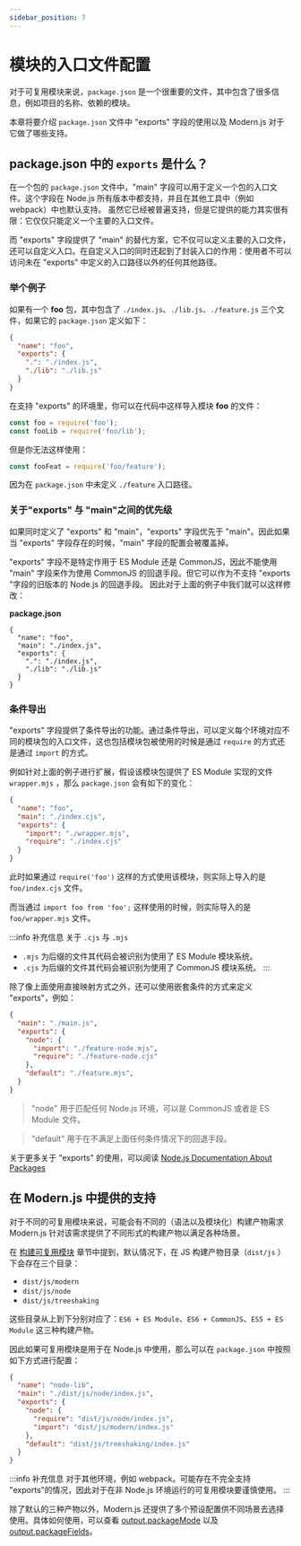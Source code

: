 ```yaml
---
sidebar_position: 7
---
```


# 模块的入口文件配置

对于可复用模块来说，`package.json` 是一个很重要的文件，其中包含了很多信息，例如项目的名称、依赖的模块。

本章将要介绍 `package.json` 文件中 "exports" 字段的使用以及 Modern.js 对于它做了哪些支持。

## package.json 中的 `exports` 是什么？

在一个包的 `package.json` 文件中，"main" 字段可以用于定义一个包的入口文件。这个字段在 Node.js 所有版本中都支持，并且在其他工具中（例如 webpack）中也默认支持。
虽然它已经被普遍支持，但是它提供的能力其实很有限：它仅仅只能定义一个主要的入口文件。

而 "exports" 字段提供了 "main" 的替代方案，它不仅可以定义主要的入口文件，还可以自定义入口。在自定义入口的同时还起到了封装入口的作用：使用者不可以访问未在 "exports" 中定义的入口路径以外的任何其他路径。

### 举个例子

如果有一个 **foo** 包，其中包含了 `./index.js`、`./lib.js`、`./feature.js` 三个文件，如果它的 `package.json` 定义如下：

```json
{
  "name": "foo",
  "exports": {
    ".": "./index.js",
    "./lib": "./lib.js"
  }
}
```

在支持 "exports" 的环境里，你可以在代码中这样导入模块 **foo** 的文件：

``` js
const foo = require('foo');
const fooLib = require('foo/lib');
```

但是你无法这样使用：

``` js
const fooFeat = require('foo/feature');
```

因为在 `package.json` 中未定义 `./feature` 入口路径。

### 关于"exports" 与 "main"之间的优先级

如果同时定义了 "exports" 和 "main"，"exports" 字段优先于 "main"。因此如果当 "exports" 字段存在的时候，"main" 字段的配置会被覆盖掉。

"exports" 字段不是特定作用于 ES Module 还是 CommonJS，因此不能使用 "main" 字段来作为使用 CommonJS 的回退手段。但它可以作为不支持 "exports "字段的旧版本的 Node.js 的回退手段。
因此对于上面的例子中我们就可以这样修改：

**package.json**
```
{
  "name": "foo",
  "main": "./index.js",
  "exports": {
    ".": "./index.js",
    "./lib": "./lib.js"
  }
}
```

### 条件导出

"exports" 字段提供了条件导出的功能。通过条件导出，可以定义每个环境对应不同的模块包的入口文件，这也包括模块包被使用的时候是通过 `require` 的方式还是通过 `import` 的方式。

例如针对上面的例子进行扩展，假设该模块包提供了 ES Module 实现的文件 `wrapper.mjs` ，那么 `package.json` 会有如下的变化：

``` json
{
  "name": "foo",
  "main": "./index.cjs",
  "exports": {
    "import": "./wrapper.mjs",
    "require": "./index.cjs"
  }
}
```

此时如果通过 `require('foo')` 这样的方式使用该模块，则实际上导入的是 `foo/index.cjs` 文件。

而当通过 `import foo from 'foo';` 这样使用的时候，则实际导入的是 `foo/wrapper.mjs` 文件。

:::info 补充信息
关于 `.cjs` 与 `.mjs`

* `.mjs` 为后缀的文件其代码会被识别为使用了 ES Module 模块系统。
* `.cjs` 为后缀的文件其代码会被识别为使用了 CommonJS 模块系统。
:::

除了像上面使用直接映射方式之外，还可以使用嵌套条件的方式来定义 "exports"，例如：

``` json
{
  "main": "./main.js",
  "exports": {
    "node": {
      "import": "./feature-node.mjs",
      "require": "./feature-node.cjs"
    },
    "default": "./feature.mjs",
  }
}
```

> "node" 用于匹配任何 Node.js 环境，可以是 CommonJS 或者是 ES Module 文件。

> "default" 用于在不满足上面任何条件情况下的回退手段。

关于更多关于 "exports" 的使用，可以阅读 [Node.js Documentation About Packages](https://nodejs.org/api/packages.html)

## 在 Modern.js 中提供的支持

对于不同的可复用模块来说，可能会有不同的（语法以及模块化）构建产物需求 Modern.js 针对该需求提供了不同形式的构建产物以满足各种场景。

在 [构建可复用模块](/docs/guides/features/modules/build) 章节中提到，默认情况下，在 JS 构建产物目录（`dist/js` ）下会存在三个目录：

- `dist/js/modern`
- `dist/js/node`
- `dist/js/treeshaking`

这些目录从上到下分别对应了：`ES6 + ES Module`、`ES6 + CommonJS`、`ES5 + ES Module` 这三种构建产物。

因此如果可复用模块是用于在 Node.js 中使用，那么可以在 `package.json` 中按照如下方式进行配置：

``` json
{
  "name": "node-lib",
  "main": "./dist/js/node/index.js",
  "exports": {
    "node": {
      "require": "dist/js/node/index.js",
      "import": "dist/js/modern/index.js"
    },
    "default": "dist/js/treeshaking/index.js"
  }
}
```

:::info 补充信息
对于其他环境，例如 webpack。可能存在不完全支持 "exports"的情况，因此对于在非 Node.js 环境运行的可复用模块要谨慎使用。
:::

除了默认的三种产物以外，Modern.js 还提供了多个预设配置供不同场景去选择使用。具体如何使用，可以查看 [output.packageMode](/docs/apis/config/output/package-mode) 以及 [output.packageFields](/docs/apis/config/output/package-fields)。



